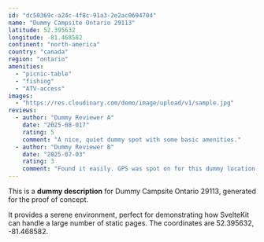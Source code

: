 ```yaml
---
id: "dc50369c-a24c-4f8c-91a3-2e2ac0694704"
name: "Dummy Campsite Ontario 29113"
latitude: 52.395632
longitude: -81.468582
continent: "north-america"
country: "canada"
region: "ontario"
amenities:
  - "picnic-table"
  - "fishing"
  - "ATV-access"
images:
  - "https://res.cloudinary.com/demo/image/upload/v1/sample.jpg"
reviews:
  - author: "Dummy Reviewer A"
    date: "2025-08-017"
    rating: 5
    comment: "A nice, quiet dummy spot with some basic amenities."
  - author: "Dummy Reviewer B"
    date: "2025-07-03"
    rating: 3
    comment: "Found it easily. GPS was spot on for this dummy location."
---
```


This is a **dummy description** for Dummy Campsite Ontario 29113, generated for the proof of concept.

It provides a serene environment, perfect for demonstrating how SvelteKit can handle a large number of static pages. The coordinates are 52.395632, -81.468582.
